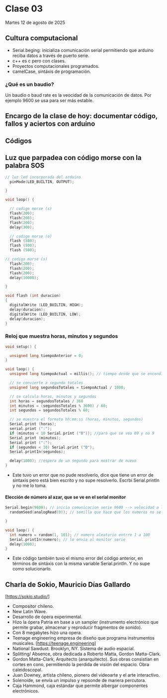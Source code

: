 
# Clase 03

Martes 12 de agosto de 2025

## Cultura computacional

- Serial.beging: inicializa comunicación serial permitiendo que arduino reciba datos a través de puerto serie.
- c++ es c pero con clases.
- Proyectos computacionales programados.
- camelCase, sintáxis de programación.

### ¿Qué es un baudio?

Un baudio o baud rate es la veocidad de la comunicación de datos. Por ejemplo 9600 se usa para ser más estable.

## Encargo de la clase de hoy: documentar código, fallos y aciertos con arduino

## **Códigos**

## Luz que parpadea con código morse con la palabra SOS

```cpp
// luz led incorporada del arduino
  pinMode(LED_BUILTIN, OUTPUT);

}

void loop() {

  // codigo morse (s)
  flash(200);
  flash(200);
  flash(200);
  delay(300);

  // codigo morse (o)
  flash (500);
  flash (500);
  flash (500);

// codigo morse (s)
  flash(200);
  flash(200);
  flash(200);
  delay(10000);

}

void flash (int duracion)
{
  digitalWrite (LED_BUILTIN, HIGH);
  delay(duracion);
  digitalWrite (LED_BUILTIN, LOW);
  delay(duracion);
}
```

### Reloj que muestra horas, minutos y segundos

``` cpp
void setup() {

  unsigned long tiempoAnterior = 0;
}

void loop() {
  unsigned long tiempoActual = millis(); // tiempo desde que se encendio

  // se convierte a segundo totales
  unsigned long segundosTotales = tiempoActual / 1000;

  // se calcula horas, minutos y segundos
  int horas = segundosTotales / 360
  int minutos = (segundosTotales % 3600) / 60;
  int segundos = segundosTotales % 60;

  // se muestra el formato hh:mm:ss (horas, minutos, segundos)
  Serial.print (horas);
  serial.print (":");
  if (minutos < 10 Serial.print ("0")); //para que se vea 09 y no 9
  Serial.print (minutos);
  Serial.print (":");
  if (segundos < 10) Serial.print ("0");
  Serial.printIn(segundos);

  delay(1000); //espera de un segundo para mostrar de nuevo 
}
```

- Este tuvo un error que no pude resolverlo, dice que tiene un error de sintaxis pero está bien escrito y no supe resolverlo. Escrbí Serial.printIn y no me lo toma.

#### Elección de número al azar, que se ve en el serial monitor

```cpp
Serial.begin(9600); // inicia comunicacion serie 9600 --> velocidad a la que los datos se transmitiran entre pc-arduino
  randomSeed(analogRead(0)); // semilla que hace que los numeros no se repitan siempre

}

void loop() {
  int numero = random(1, 101); // numero aleatorio entrre 1 a 100
  Serial.printIn(numero); // lo envia al monitor serie
  delay(1000);
}
```

- Este código también tuvo el mismo error del código anterior, en términos de sintáxis con la misma variable Serial.printIn. Y no supe como solucionarlo.

## Charla de Sokio, Mauricio Días Gallardo

[https://sokio.studio/]

- Compositor chileno.
- New Latin Wave.
- Desarrollo de ópera experimental.
- Hizo la ópera Patria en base a un sampler (instrumento electrónico que permite grabar, almacenar y reproducir fragmentos de sonido).
- Con 8 megabytes hizo una opera.
- Teenage engineering empresa de diseño que programa instrumentos musicales. [https://teenage.engineering]
- National Sawdust. Brooklyn, NY. Sistema de audio espacial.
- Splitting/ Absence, obra dedicada a Roberto Matta, Gordon Matta-Clark.
- Gordon Matta-Clark, Arquitecto (anarquitecto). Sus obras consistían en cortes en cono, permitiendo la perdida de visión del espacio. Obra caleidoscopal.
- Juan Downey, artista chileno, pionero del videoarte y el arte interactivo.
- Solenoide, se envía un impulso y repsonde de manera percutora.
- Caja Hammond, caja estándar que permite albergar componentes electrónicos.
